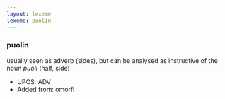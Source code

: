 ```yaml
---
layout: lexeme
lexeme: puolin
---
```


###  puolin

usually seen as adverb (sides), but can be analysed as instructive of the noun *puoli* (half, side)
* UPOS:  ADV
* Added from:  omorfi

